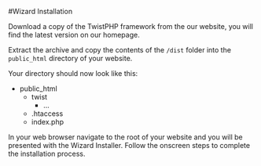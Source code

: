 #Wizard Installation

Download a copy of the TwistPHP framework from the our website, you will find the latest version on our homepage.

Extract the archive and copy the contents of the `/dist` folder into the `public_html` directory of your website.

Your directory should now look like this:

* public_html
    * twist
        * ...
    * .htaccess
    * index.php
    
In your web browser navigate to the root of your website and you will be presented with the Wizard Installer. Follow the onscreen steps to complete the installation process. 